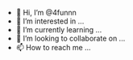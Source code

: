 - 👋 Hi, I’m @4funnn
- 👀 I’m interested in ...
- 🌱 I’m currently learning ...
- 💞️ I’m looking to collaborate on ...
- 📫 How to reach me ...

<!---
4funnn/4funnn is a ✨ special ✨ repository because its `README.md` (this file) appears on your GitHub profile.
You can click the Preview link to take a look at your changes.
--->
